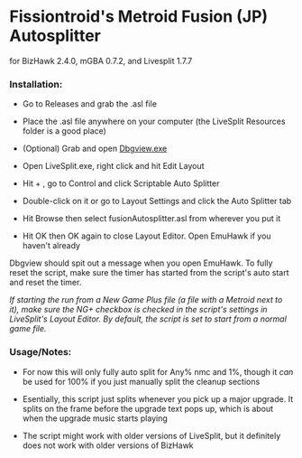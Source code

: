 # Fissiontroid's Metroid Fusion (JP) Autosplitter
for BizHawk 2.4.0, mGBA 0.7.2, and Livesplit 1.7.7

### Installation:

* Go to Releases and grab the .asl file

* Place the .asl file anywhere on your computer (the LiveSplit Resources folder is a good place)

* (Optional) Grab and open [Dbgview.exe](https://docs.microsoft.com/en-us/sysinternals/downloads/debugview)

* Open LiveSplit.exe, right click and hit Edit Layout

* Hit + , go to Control and click Scriptable Auto Splitter

* Double-click on it or go to Layout Settings and click the Auto Splitter tab

* Hit Browse then select fusionAutosplitter.asl from wherever you put it

* Hit OK then OK again to close Layout Editor. Open EmuHawk if you haven't already

Dbgview should spit out a message when you open EmuHawk. To fully reset the script, make sure the timer has started from the script's auto start and reset the timer.

*If starting the run from a New Game Plus file (a file with a Metroid next to it), make sure the NG+*
*checkbox is checked in the script's settings in LiveSplit's Layout Editor. By default, the script*
*is set to start from a normal game file.*

### Usage/Notes:

* For now this will only fully auto split for Any% nmc and 1%, though it *can* be used for 100% if you just manually split the cleanup sections

* Esentially, this script just splits whenever you pick up a major upgrade. It splits on the frame before the upgrade text pops up, which is about when the upgrade music starts playing

* The script might work with older versions of LiveSplit, but it definitely does not work with older versions of BizHawk


